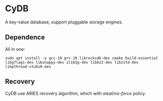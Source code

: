 # CyDB

A key-value database, support pluggable storage engines.

## Dependence
All in one:
```shell
sudo apt install -y gcc-10 g++-10 librocksdb-dev cmake build-essential libgflags-dev libsnappy-dev zlib1g-dev libbz2-dev libzstd-dev libpthread-stubs0-dev
```

## Recovery
CyDB use ARIES recovery algorithm, which with *steal/no-force* policy.
